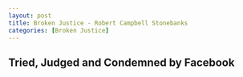 ```yaml
---
layout: post
title: Broken Justice - Robert Campbell Stonebanks
categories: [Broken Justice]
---
```


## Tried, Judged and Condemned by Facebook

